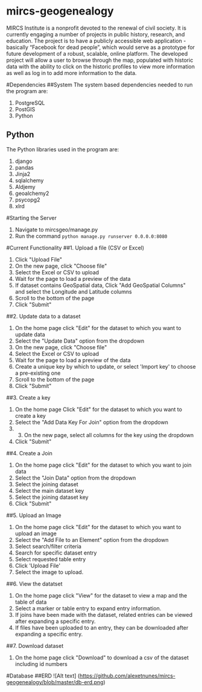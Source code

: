 # mircs-geogenealogy

MIRCS Institute is a nonprofit devoted to the renewal of civil society. It is currently engaging a number of projects in public history, research, and education. The project is to have a publicly accessible web application - basically “Facebook for dead people”, which would serve as a prototype for future development of a robust, scalable, online platform. The developed project will allow a user to browse through the map, populated with historic data with the ability to click on the historic profiles to view more information as well as log in to add more information to the data.

#Dependencies
##System
The system based dependencies needed to run the program are:

1. PostgreSQL
2. PostGIS
3. Python

## Python
The Python libraries used in the program  are:

1. django
2. pandas
3. Jinja2
4. sqlalchemy
5. Aldjemy
6. geoalchemy2
7. psycopg2
8. xlrd

#Starting the Server
1. Navigate to mircsgeo/manage.py
2. Run the command `python manage.py runserver 0.0.0.0:8080`

#Current Functionality
##1. Upload a file (CSV or Excel)
1. Click "Upload File"
2. On the new page, click "Choose file"
3. Select the Excel or CSV to upload
4. Wait for the page to load a preview of the data
5. If dataset contains GeoSpatial data, Click "Add GeoSpatial Columns" and select the Longitude and Latitude columns
6. Scroll to the bottom of the page
7. Click "Submit"

##2. Update data to a dataset
1. On the home page click "Edit" for the dataset to which you want to update data
2. Select the "Update Data" option from the dropdown
3. On the new page, click "Choose file"
4. Select the Excel or CSV to upload
5. Wait for the page to load a preview of the data
6. Create a unique key by which to update, or select 'Import key' to choose a pre-existing one
6. Scroll to the bottom of the page
7. Click "Submit"

##3. Create a key
1. On the home page Click "Edit" for the dataset to which you want to create a key
2. Select the "Add Data Key For Join" option from the dropdown
3. 3. On the new page, select all columns for the key using the dropdown
4. Click "Submit"

##4. Create a Join
1. On the home page click "Edit" for the dataset to which you want to join data
2. Select the "Join Data" option from the dropdown
3. Select the joining dataset
4. Select the main dataset key
5. Select the joining dataset key
6. Click "Submit"

##5. Upload an Image
1. On the home page click "Edit" for the dataset to which you want to upload an image
2. Select the "Add File to an Element" option from the dropdown
3. Select search/filter criteria
4. Search for specific dataset entry
5. Select requested table entry
6. Click 'Upload File'
7. Select the image to upload.

##6. View the datatset
1. On the home page click "View" for the dataset to view a map and the table of data
2. Select a marker or table entry to expand entry information.
3. If joins have been made with the dataset, related entries can be viewed after expanding a specific entry.
4. If files have been uploaded to an entry, they can be downloaded after expanding a specific entry.

##7. Download dataset
1. On the home page click "Download" to download a csv of the dataset including id numbers

#Database
##ERD
![Alt text] (https://github.com/alexetnunes/mircs-geogenealogy/blob/master/db-erd.png)
